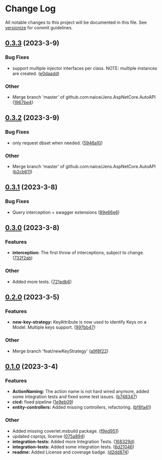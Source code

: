 # Change Log

All notable changes to this project will be documented in this file. See [versionize](https://github.com/versionize/versionize) for commit guidelines.

<a name="0.3.3"></a>
## [0.3.3](https://www.github.com/naice/Jens.AspNetCore.AutoAPI/releases/tag/v0.3.3) (2023-3-9)

### Bug Fixes

* support multiple injector interfaces per class. NOTE: multiple instances are created. ([e0daadd](https://www.github.com/naice/Jens.AspNetCore.AutoAPI/commit/e0daaddac252cacae62175c50292cffdfa554b73))

### Other

* Merge branch 'master' of github.com:naice/Jens.AspNetCore.AutoAPI ([1967be4](https://www.github.com/naice/Jens.AspNetCore.AutoAPI/commit/1967be4dbc58225e56a8dccadf505b82a6a7ab27))

<a name="0.3.2"></a>
## [0.3.2](https://www.github.com/naice/Jens.AspNetCore.AutoAPI/releases/tag/v0.3.2) (2023-3-9)

### Bug Fixes

* only request dbset when needed. ([5946a10](https://www.github.com/naice/Jens.AspNetCore.AutoAPI/commit/5946a100efbacc970d3fa6d827cd8f77594ad224))

### Other

* Merge branch 'master' of github.com:naice/Jens.AspNetCore.AutoAPI ([b2cb611](https://www.github.com/naice/Jens.AspNetCore.AutoAPI/commit/b2cb611383d87090f4a48fdf78a6eba7c3205bc9))

<a name="0.3.1"></a>
## [0.3.1](https://www.github.com/naice/Jens.AspNetCore.AutoAPI/releases/tag/v0.3.1) (2023-3-8)

### Bug Fixes

* Query interception + swagger extensions ([89e66e6](https://www.github.com/naice/Jens.AspNetCore.AutoAPI/commit/89e66e6e4c48d26066976e725e62bc587d86b39e))

<a name="0.3.0"></a>
## [0.3.0](https://www.github.com/naice/Jens.AspNetCore.AutoAPI/releases/tag/v0.3.0) (2023-3-8)

### Features

* **interception:** The first throw of interceptions, subject to change. ([732f2ab](https://www.github.com/naice/Jens.AspNetCore.AutoAPI/commit/732f2ab7131411d7db0618ae81f3135ec078861d))

### Other

* Added more tests. ([721edb6](https://www.github.com/naice/Jens.AspNetCore.AutoAPI/commit/721edb6604a85fef79e85578e786057cb3e37797))

<a name="0.2.0"></a>
## [0.2.0](https://www.github.com/naice/Jens.AspNetCore.AutoAPI/releases/tag/v0.2.0) (2023-3-5)

### Features

* **new-key-strategy:** KeyAttribute is now used to identify Keys on a Model. Multiple keys support. ([997bb47](https://www.github.com/naice/Jens.AspNetCore.AutoAPI/commit/997bb477c7e97f56928bc367ca5e0e0f22c936b4))

### Other

* Merge branch 'feat/newKeyStrategy' ([a9f8f22](https://www.github.com/naice/Jens.AspNetCore.AutoAPI/commit/a9f8f22da6d6b7029f18f14a59eae74c0d24c851))

<a name="0.1.0"></a>
## [0.1.0](https://www.github.com/naice/Jens.AspNetCore.AutoAPI/releases/tag/v0.1.0) (2023-3-4)

### Features

* **ActionNaming:** The action name is not hard wired anymore, added some integration tests and fixed some test issues. ([b748347](https://www.github.com/naice/Jens.AspNetCore.AutoAPI/commit/b7483476dc8756780d17942d239622c533c0d75d))
* **cicd:** fixed pipeline ([1e9eb09](https://www.github.com/naice/Jens.AspNetCore.AutoAPI/commit/1e9eb0916167fb9c5d5de8bdcee4db0a16209ddf))
* **entity-controllers:** Added missing controllers, refactoring. ([bf8fa41](https://www.github.com/naice/Jens.AspNetCore.AutoAPI/commit/bf8fa41a1b8bda8eb298cabacf18aecd241eee25))

### Other

* Added missing coverlet.msbuild package. ([f9ed951](https://www.github.com/naice/Jens.AspNetCore.AutoAPI/commit/f9ed951ed66f6eba6e2293f00556d26ea5a3dfbb))
* updated csprojs, license ([075a894](https://www.github.com/naice/Jens.AspNetCore.AutoAPI/commit/075a894da64a48fba6675ba6cf02230c92ca5005))
* **integration-tests:** Added more Integration Tests. ([168329d](https://www.github.com/naice/Jens.AspNetCore.AutoAPI/commit/168329ddc9bf5dead9bada90386670ca16a93f0f))
* **integration-tests:** Added some integration tests. ([6d21046](https://www.github.com/naice/Jens.AspNetCore.AutoAPI/commit/6d21046ecea930af12596ad94bf30326cc08c4fa))
* **readme:** Added License and coverage badge. ([d2dd874](https://www.github.com/naice/Jens.AspNetCore.AutoAPI/commit/d2dd8744e1abb145d972dc20689714e151eae48f))

